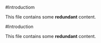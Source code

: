 #Introductiom

This file contains some **redundant** content.

#Introduction

This file contains some **redundant** content.
